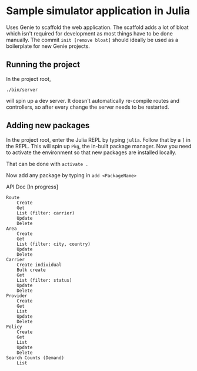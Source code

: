 # Sample simulator application in Julia

Uses Genie to scaffold the web application. The scaffold adds a lot of bloat which isn't required for development as most things have to be done manually. The commit `init [remove bloat]` should ideally be used as a boilerplate for new Genie projects.

## Running the project
In the project root, 

`./bin/server`

will spin up a dev server. It doesn't automatically re-compile routes and controllers, so after every change the server needs to be restarted.

## Adding new packages
In the project root, enter the Julia REPL by typing `julia`. Follow that by a `]` in the REPL. This will spin up `Pkg`, the in-built package manager. Now you need to activate the environment so that new packages are installed locally.

That can be done with `activate .`

Now add any package by typing in `add <PackageName>`

API Doc [In progress]
```
Route
    Create
    Get
    List (filter: carrier)
    Update
    Delete
Area
    Create
    Get
    List (filter: city, country)
    Update
    Delete
Carrier
    Create individual
    Bulk create
    Get
    List (filter: status)
    Update
    Delete
Provider
    Create
    Get
    List
    Update
    Delete
Policy
    Create
    Get
    List
    Update
    Delete
Search Counts (Demand)
    List
```